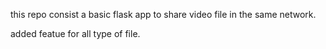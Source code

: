 this repo consist a basic flask app to share video file in the same network.

added featue for all type of file.

